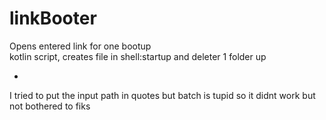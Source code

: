 # linkBooter
Opens entered link for one bootup                                                                                                          
kotlin script, creates file in shell:startup and deleter 1 folder up

-
I tried to put the input path in quotes but batch is tupid so it didnt work but not bothered to fiks
